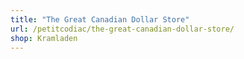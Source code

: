 ```yaml
---
title: "The Great Canadian Dollar Store"
url: /petitcodiac/the-great-canadian-dollar-store/
shop: Kramladen
---
```

